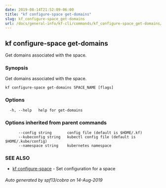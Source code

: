 ```yaml
---
date: 2019-08-14T21:52:09-06:00
title: "kf configure-space get-domains"
slug: kf_configure-space_get-domains
url: /docs/general-info/kf-cli/commands/kf_configure-space_get-domains/
---
```

## kf configure-space get-domains

Get domains associated with the space.

### Synopsis

Get domains associated with the space.

```
kf configure-space get-domains SPACE_NAME [flags]
```

### Options

```
  -h, --help   help for get-domains
```

### Options inherited from parent commands

```
      --config string       config file (default is $HOME/.kf)
      --kubeconfig string   kubectl config file (default is $HOME/.kube/config)
      --namespace string    kubernetes namespace
```

### SEE ALSO

* [kf configure-space](/docs/general-info/kf-cli/commands/kf_configure-space/)	 - Set configuration for a space

###### Auto generated by spf13/cobra on 14-Aug-2019
